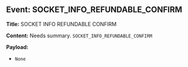 ## Event: SOCKET_INFO_REFUNDABLE_CONFIRM

**Title:** SOCKET INFO REFUNDABLE CONFIRM

**Content:**
Needs summary.
`SOCKET_INFO_REFUNDABLE_CONFIRM`

**Payload:**
- `None`